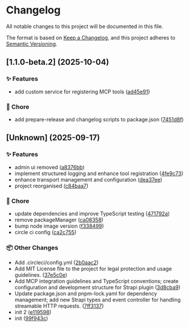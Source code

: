 # Changelog

All notable changes to this project will be documented in this file.

The format is based on [Keep a Changelog](https://keepachangelog.com/en/1.0.0/),
and this project adheres to [Semantic Versioning](https://semver.org/spec/v2.0.0.html).

## [1.1.0-beta.2] (2025-10-04)

### ✨ Features

- add custom service for registering MCP tools ([ad45e91](../../commit/ad45e9137f6eacc74caa6306e699dbec8a5a221a))

### 🧹 Chore

- add prepare-release and changelog scripts to package.json ([7451d8f](../../commit/7451d8f67166e3f353a937d45d75d59e089dac1a))

## [Unknown] (2025-09-17)

### ✨ Features

- admin ui removed ([a8376bb](../../commit/a8376bba64c419115cd4c7bca128774ef98a3a41))
- implement structured logging and enhance tool registration ([4fe9c73](../../commit/4fe9c738b842983a2d587d61368e1662ae383ab7))
- enhance transport management and configuration ([dea37ee](../../commit/dea37ee69badbb561255eacf7545f9c1dc2aecc4))
- project reorganised ([c84baa7](../../commit/c84baa708fb88ddf2026e6d6cb41b2315a131612))

### 🧹 Chore

- update dependencies and improve TypeScript testing ([471792a](../../commit/471792a43c85fb3d002e7fe6301eac96f630b8d5))
- remove packageManager ([ca08358](../../commit/ca08358d89524eeae8adf62ed7ed41ef77a29ad8))
- bump node image version ([f338499](../../commit/f338499ea7873dbe3c67e625824ea549a02d2dfc))
- circle ci config ([ca2c755](../../commit/ca2c755c5436c23105b54ac64f4356d16e139150))

### 📦 Other Changes

- Add .circleci/config.yml ([2b0aac2](../../commit/2b0aac27211d6fa44842f825bcba16b69be3464e))
- Add MIT License file to the project for legal protection and usage guidelines. ([37e5c0e](../../commit/37e5c0e71d1a8461f1ab89fd635f8abcb019b8f9))
- Add MCP integration guidelines and TypeScript conventions; create configuration and development structure for Strapi plugin ([3d8cba9](../../commit/3d8cba9637e82416eb2520da28043b8ec9cf502f))
- Update package.json and pnpm-lock.yaml for dependency management; add new Strapi types and event controller for handling streamable HTTP requests. ([7ff3137](../../commit/7ff3137a077f245d9d470befb83255f92c24310f))
- init 2 ([e119598](../../commit/e119598820a8e800e88070ea0a7528ed4ec1a6fb))
- init ([99f943c](../../commit/99f943cce262e194b09cbc7fe16ae9411e76b1d4))

